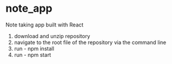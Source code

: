# note_app
Note taking app built with React

1. download and unzip repository
2. navigate to the root file of the repository via the command line
3. run - npm install
4. run - npm start
